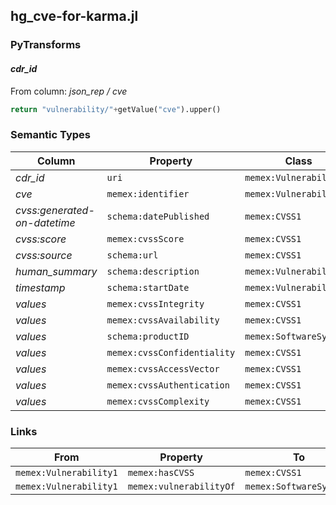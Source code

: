## hg_cve-for-karma.jl

### PyTransforms
#### _cdr_id_
From column: _json_rep / cve_
``` python
return "vulnerability/"+getValue("cve").upper()
```


### Semantic Types
| Column | Property | Class |
|  ----- | -------- | ----- |
| _cdr_id_ | `uri` | `memex:Vulnerability1`|
| _cve_ | `memex:identifier` | `memex:Vulnerability1`|
| _cvss:generated-on-datetime_ | `schema:datePublished` | `memex:CVSS1`|
| _cvss:score_ | `memex:cvssScore` | `memex:CVSS1`|
| _cvss:source_ | `schema:url` | `memex:CVSS1`|
| _human_summary_ | `schema:description` | `memex:Vulnerability1`|
| _timestamp_ | `schema:startDate` | `memex:Vulnerability1`|
| _values_ | `memex:cvssIntegrity` | `memex:CVSS1`|
| _values_ | `memex:cvssAvailability` | `memex:CVSS1`|
| _values_ | `schema:productID` | `memex:SoftwareSystem1`|
| _values_ | `memex:cvssConfidentiality` | `memex:CVSS1`|
| _values_ | `memex:cvssAccessVector` | `memex:CVSS1`|
| _values_ | `memex:cvssAuthentication` | `memex:CVSS1`|
| _values_ | `memex:cvssComplexity` | `memex:CVSS1`|


### Links
| From | Property | To |
|  --- | -------- | ---|
| `memex:Vulnerability1` | `memex:hasCVSS` | `memex:CVSS1`|
| `memex:Vulnerability1` | `memex:vulnerabilityOf` | `memex:SoftwareSystem1`|
